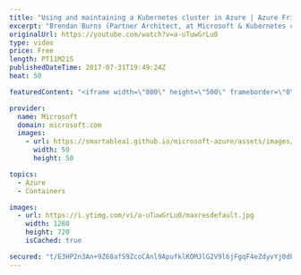```yaml
---
title: "Using and maintaining a Kubernetes cluster in Azure | Azure Friday"
excerpt: "Brendan Burns (Partner Architect, at Microsoft & Kubernetes co-founder) returns to Azure Friday to chat with Scott Hanselman about using and maintaining a Kubernetes cluster in Azure Container Service (currently in Preview) using the Kubernetes command line tool (kubectl). Learn how to harness the public"
originalUrl: https://youtube.com/watch?v=a-uTuwGrLu0
type: video
price: Free
length: PT11M21S
publishedDateTime: 2017-07-31T19:49:24Z
heat: 50

featuredContent: "<iframe width=\"800\" height=\"500\" frameborder=\"0\" src=\"https://www.youtube.com/embed/a-uTuwGrLu0\" allow=\"accelerometer; autoplay; encrypted-media; gyroscope; picture-in-picture\" allowfullscreen></iframe>"

provider:
  name: Microsoft
  domain: microsoft.com
  images:
    - url: https://smartableai.github.io/microsoft-azure/assets/images/organizations/microsoft.com-50x50.jpg
      width: 50
      height: 50

topics:
  - Azure
  - Containers

images:
  - url: https://i.ytimg.com/vi/a-uTuwGrLu0/maxresdefault.jpg
    width: 1280
    height: 720
    isCached: true

secured: "t/E3HP2n3An+9Z68afS9ZcoCAnl9ApufklKOMJlG2V9l6jFgqF4eZdyvYj0dPosO7HfezBPHffwapxvTS69XQSYKyig/AJyEZEd+ygGpc/yOfFof2d6ZOxQt6Hu3CfAwANET2lXKkTUbMRIn6+FliRR+FAURa/Nwi0QGPZ8/CT5Lmx+CJyWCjvxd1ggZcqJcLOq0mwGmmk5CM3uutg1CHdpNv6XmF8SU6btTxrH71+uQkROq3ogUbF3rwdbtHfaBAiCGEThPEyTcHrtWVGHay0hrHR1r/uujRMEa/tZq6UklUcl+LLbKnsCnzRFJ+BEGDL6ZKYEMRoc0glPGJVYGLLhIRjjt6HynToU+geBgYIzrpkuUpwz619bl/tzugyEQAT3xAp786rv4bPC8BvPQjEWdMwayytg3BmqBW6Dsrv0=;Td9nmIrShGS1Ubi1AYH2qQ=="
---
```


